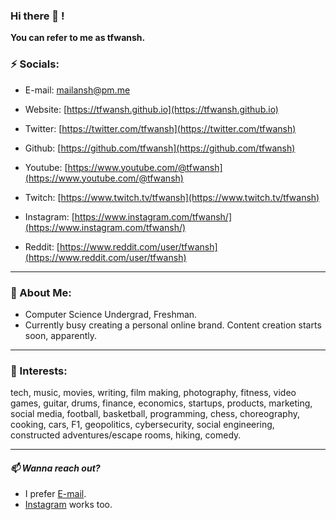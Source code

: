 ### Hi there 👋 !

**You can refer to me as tfwansh.**

### **⚡ Socials:**  
- E-mail: [mailansh@pm.me](mailto:mailansh@pm.me)      
- Website: [https://tfwansh.github.io](https://tfwansh.github.io)

- Twitter: [https://twitter.com/tfwansh](https://twitter.com/tfwansh)    
- Github: [https://github.com/tfwansh](https://github.com/tfwansh)

- Youtube: [https://www.youtube.com/@tfwansh](https://www.youtube.com/@tfwansh)   
- Twitch: [https://www.twitch.tv/tfwansh](https://www.twitch.tv/tfwansh)

- Instagram: [https://www.instagram.com/tfwansh/](https://www.instagram.com/tfwansh/)    
- Reddit: [https://www.reddit.com/user/tfwansh](https://www.reddit.com/user/tfwansh)

---
### **🔭 About Me:**

- Computer Science Undergrad, Freshman.  
- Currently busy creating a personal online brand. Content creation starts soon, apparently.

---
### **💬 Interests:**

tech, music, movies, writing, film making, photography, fitness, video games, guitar, drums, finance, economics, startups, products, marketing, social media, football, basketball, programming, chess, choreography, cooking, cars, F1, geopolitics, cybersecurity, social engineering, constructed adventures/escape rooms, hiking, comedy.

---
#### *📫 Wanna reach out?*  
- I prefer [E-mail](mailto:mailansh@pm.me).    
- [Instagram](https://www.instagram.com/tfwansh/) works too.
